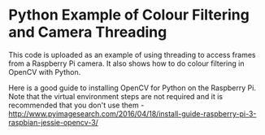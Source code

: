 # Python Example of Colour Filtering and Camera Threading

This code is uploaded as an example of using threading to access frames from a Raspberry Pi camera. It also shows how to do colour filtering in OpenCV with Python.

Here is a good guide to installing OpenCV for Python on the Raspberry Pi. Note that the virtual environment steps are not required and it is recommended that you don't use them - http://www.pyimagesearch.com/2016/04/18/install-guide-raspberry-pi-3-raspbian-jessie-opencv-3/
